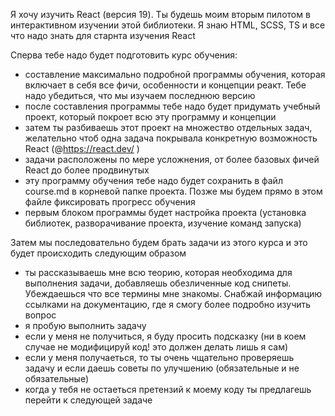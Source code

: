 Я хочу изучить React (версия 19). Ты будешь моим вторым пилотом в интерактивном изучении этой библиотеки. Я знаю HTML, SCSS, TS и все что надо знать для старнта изучения React

Сперва тебе надо будет подготовить курс обучения:

- составление максимально подробной программы обучения, которая включает в себя все фичи, особенности и концепции реакт. Тебе надо убедиться, что мы изучаем последнюю версию
- после составления программы тебе надо будет придумать учебный проект, который покроет всю эту программу и концепции
- затем ты разбиваешь этот проект на множество отдельных задач, желательно чтоб одна задача покрывала конкретную возможность React (@https://react.dev/ )
- задачи расположены по мере усложнения, от более базовых фичей React до более продвинутых
- эту программу обучения тебе надо будет сохранить в файл course.md в корневой папке проекта. Позже мы будем прямо в этом файле фиксировать прогресс обучения
- первым блоком программы будет настройка проекта (установка библиотек, разворачивание проекта, изучение команд запуска)

Затем мы последовательно будем брать задачи из этого курса и это будет происходить следующим образом

- ты рассказываешь мне всю теорию, которая необходима для выполнения задачи, добавляешь обезличенные код снипеты. Убеждаешься что все термины мне знакомы. Снабжай информацию ссылками на документацию, где я смогу более подробно изучить вопрос
- я пробую выполнить задачу
- если у меня не получиться, я буду просить подсказку (ни в коем случае не модифицируй код! это должен делать лишь я сам)
- если у меня получаеться, то ты очень чщательно проверяешь задачу и если даешь советы по улучшению (обязательные и не обязательные)
- когда у тебя не остаеться претензий к моему коду ты предлагешь перейти к следующей задаче
